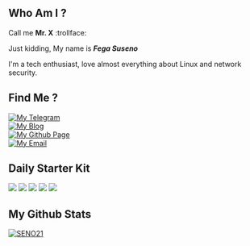 ## Who Am I ?
Call me **Mr. X** :trollface:

Just kidding, My name is ***Fega Suseno***

I'm a tech enthusiast, love almost everything about Linux and network security.

## Find Me ?

<p style="text-align: left">  
 <a href="https://t.me/adaranisa" target="_blank"><img alt="My Telegram" src="https://img.shields.io/badge/@adaranisa-2CA5E0?style=social&logo=Telegram&labelColor=eeeeee"></a><br>
 <a href="https://tylexit.com" target="_blank"><img alt="My Blog" src="https://img.shields.io/badge/www.tylexit.com-FF5722?style=social&logo=Blogger&labelColor=eeeeee"></a><br>
 <a href="https://seno21.github.io" target="_blank"><img alt="My Github Page" src="https://img.shields.io/badge/seno21.github.io-eeeeee?style=social&logo=Github&labelColor=181717">  </a><br>
  <a href="mailto:adarafaranisa443@gmail.com" target="_blank"><img alt="My Email" src="https://img.shields.io/badge/adarafaranisa443@gmail.com-D14836?style=social&logo=Gmail&labelColor=eeeeee"></a>
</p>

## Daily Starter Kit
<p>
<img src="https://img.shields.io/badge/OS-Manjaro%20Linux-35BF5C?style=flat-square&logo=Manjaro&labelColor=EEEEEE">
<img src="https://img.shields.io/badge/Text%20Editor-Visual%20Studio%20Code-007ACC?style=flat-square&logoColor=007ACC&logo=visual-studio-code&labelColor=EEEEEE">
<img src="https://img.shields.io/badge/Browser-Firefox-FF7139?style=flat-square&logo=firefox-browser&labelColor=EEEEEE">
<img src="https://img.shields.io/badge/Batabase-MySQL-4479A1?style=flat-square&logo=MySQL&labelColor=EEEEEE">
<img src="https://img.shields.io/badge/Musics-Spotify-1ED760?style=flat-square&logo=Spotify&labelColor=EEEEEE">
</p>

## My Github Stats
[![SENO21](https://github-readme-stats.vercel.app/api?username=seno21&theme=dark)](https://github.com/seno21)
